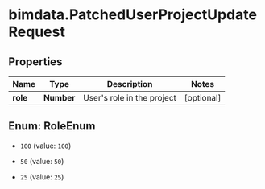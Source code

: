 # bimdata.PatchedUserProjectUpdateRequest

## Properties

Name | Type | Description | Notes
------------ | ------------- | ------------- | -------------
**role** | **Number** | User&#39;s role in the project | [optional] 



## Enum: RoleEnum


* `100` (value: `100`)

* `50` (value: `50`)

* `25` (value: `25`)




